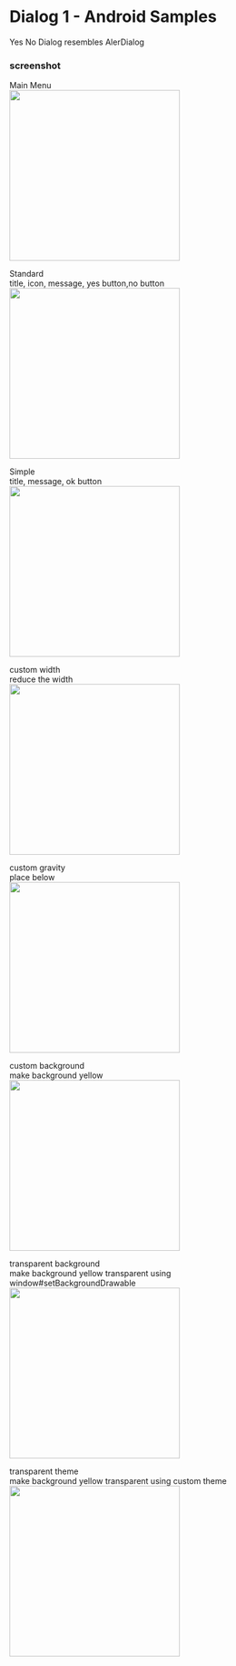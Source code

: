 Dialog 1 - Android Samples
===============

Yes No Dialog resembles AlerDialog<br/>

### screenshot <br/>
Main Menu <br/>
<image src="https://raw.githubusercontent.com/ohwada/Android_Samples/master/Dialog1/screenshot/dialog1_main.png" width="300" /><br/>

Standard <br/>
title, icon, message, yes button,no button <br/>
<image src="https://raw.githubusercontent.com/ohwada/Android_Samples/master/Dialog1/screenshot/dialog1_standard.png" width="300" /><br/>

Simple <br/>
title, message, ok button <br/>
<image src="https://raw.githubusercontent.com/ohwada/Android_Samples/master/Dialog1/screenshot/dialog1_simple.png" width="300" /><br/>

custom width <br/>
reduce the width <br/>
<image src="https://raw.githubusercontent.com/ohwada/Android_Samples/master/Dialog1/screenshot/dialog1_width.png" width="300" /><br/>

custom gravity <br/>
place below <br/>
<image src="https://raw.githubusercontent.com/ohwada/Android_Samples/master/Dialog1/screenshot/dialog1_gravity.png" width="300" /><br/>

custom background <br/>
make background yellow <br/>
<image src="https://raw.githubusercontent.com/ohwada/Android_Samples/master/Dialog1/screenshot/dialog1_background.png" width="300" /><br/>

transparent background <br/>
make background yellow transparent using window#setBackgroundDrawable <br/>
<image src="https://raw.githubusercontent.com/ohwada/Android_Samples/master/Dialog1/screenshot/dialog1_transparent_background.png" width="300" /><br/>

transparent  theme<br/>
make background yellow transparent using custom theme <br/>
<image src="https://raw.githubusercontent.com/ohwada/Android_Samples/master/Dialog1/screenshot/dialog1_transparent_theme.png" width="300" /><br/>
